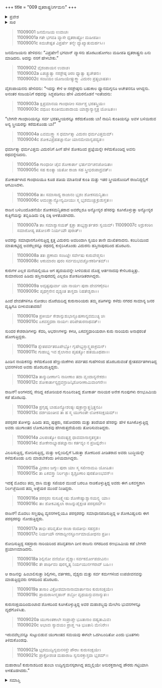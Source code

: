 +++
title = "009 ಧೃತರಾಷ್ಟ್ರನಿರ್ಗಮನಃ"
+++

<details><summary>ಪ್ರವೇಶ</summary>


।।   ಓಂ ಓಂ ನಮೋ ನಾರಾಯಣಾಯ।।   ಶ್ರೀ ವೇದವ್ಯಾಸಾಯ ನಮಃ ।।

ಶ್ರೀ ಕೃಷ್ಣದ್ವೈಪಾಯನ ವೇದವ್ಯಾಸ ವಿರಚಿತ  

**ಶ್ರೀ ಮಹಾಭಾರತ**

**ಸ್ತ್ರೀ ಪರ್ವ**

**ಸ್ತ್ರೀ ಪರ್ವ**

**ಅಧ್ಯಾಯ 9**

</details>

<details><summary>ಸಾರ</summary>

ರೋದಿಸುತ್ತಿದ್ದ ಸ್ತ್ರೀಯರು ಮತ್ತು ಪುರಜನರೊಂದಿಗೆ ಧೃತರಾಷ್ಟ್ರನು ರಣಭೂಮಿಗೆ ಹೊರಟಿದುದು (1-21).


</details>



> 11009001 ಜನಮೇಜಯ ಉವಾಚ।  
11009001a ಗತೇ ಭಗವತಿ ವ್ಯಾಸೇ ಧೃತರಾಷ್ಟ್ರೋ ಮಹೀಪತಿಃ।  
11009001c ಕಿಮಚೇಷ್ಟತ ವಿಪ್ರರ್ಷೇ ತನ್ಮೇ ವ್ಯಾಖ್ಯಾತುಮರ್ಹಸಿ।।

ಜನಮೇಜಯನು ಹೇಳಿದನು: “ವಿಪ್ರರ್ಷೇ! ಭಗವಾನ್ ವ್ಯಾಸನು ಹೊರಟುಹೋಗಲು ಮಹೀಪತಿ ಧೃತರಾಷ್ಟ್ರನು ಏನು ಮಾಡಿದನು. ಅದನ್ನು ನನಗೆ ಹೇಳಬೇಕು.”

> 11009002 ವೈಶಂಪಾಯನ ಉವಾಚ।  
11009002a ಏತಚ್ಚ್ರುತ್ವಾ ನರಶ್ರೇಷ್ಠ ಚಿರಂ ಧ್ಯಾತ್ವಾ ತ್ವಚೇತನಃ।  
11009002c ಸಂಜಯಂ ಯೋಜಯೇತ್ಯುಕ್ತ್ವಾ ವಿದುರಂ ಪ್ರತ್ಯಭಾಷತ।।

ವೈಶಂಪಾಯನನು ಹೇಳಿದನು: “ಇದನ್ನು ಕೇಳಿ ಆ ನರಶ್ರೇಷ್ಠನು ಬಹುಕಾಲ ಧ್ಯಾನಮಗ್ನನೂ ಅಚೇತನನೂ ಆಗಿದ್ದನು. ಅನಂತರ ಸಂಜಯನಿಗೆ ರಥವನ್ನು ಸಿದ್ಧಪಡಿಸಲು ಹೇಳಿ ವಿದುರನೊಡನೆ ಇಂತೆಂದನು:

> 11009003a ಕ್ಷಿಪ್ರಮಾನಯ ಗಾಂಧಾರೀಂ ಸರ್ವಾಶ್ಚ ಭರತಸ್ತ್ರಿಯಃ।  
11009003c ವಧೂಂ ಕುಂತೀಮುಪಾದಾಯ ಯಾಶ್ಚಾನ್ಯಾಸ್ತತ್ರ ಯೋಷಿತಃ।।

“ಬೇಗನೇ ಗಾಂಧಾರಿಯನ್ನೂ ಸರ್ವ ಭರತಸ್ತ್ರೀಯರನ್ನೂ ಕರೆದುಕೊಂಡು ಬಾ! ನಾದಿನಿ ಕುಂತಿಯನ್ನೂ ಅವಳ ಬಳಿಯಿರುವ ಅನ್ಯ ಸ್ತ್ರೀಯರನ್ನು ಕರೆದುಕೊಂಡು ಬಾ!”

> 11009004a ಏವಮುಕ್ತ್ವಾ ಸ ಧರ್ಮಾತ್ಮಾ ವಿದುರಂ ಧರ್ಮವಿತ್ತಮಮ್।  
11009004c ಶೋಕವಿಪ್ರಹತಜ್ಞಾನೋ ಯಾನಮೇವಾನ್ವಪದ್ಯತ।।

ಧರ್ಮಾತ್ಮಾ ಧರ್ಮವಿತ್ತಮ ವಿದುರನಿಗೆ ಹೀಗೆ ಹೇಳಿ ಶೋಕದಿಂದ ಪ್ರಜ್ಞೆಯನ್ನೇ ಕಳೆದುಕೊಂಡಿದ್ದ ಅವನು ರಥವನ್ನೇರಿದನು.

> 11009005a ಗಾಂಧಾರೀ ಚೈವ ಶೋಕಾರ್ತಾ ಭರ್ತುರ್ವಚನಚೋದಿತಾ।  
11009005c ಸಹ ಕುಂತ್ಯಾ ಯತೋ ರಾಜಾ ಸಹ ಸ್ತ್ರೀಭಿರುಪಾದ್ರವತ್।।

ಶೋಕಾರ್ತಳಾದ ಗಾಂಧಾರಿಯೂ ಕೂಡ ಪತಿಯ ಮಾತಿನಂತೆ ಕುಂತಿ ಮತ್ತು ಇತರ ಸ್ತ್ರೀಯರೊಂದಿಗೆ ರಾಜನಿದ್ದಲ್ಲಿಗೆ ಆಗಮಿಸಿದಳು.

> 11009006a ತಾಃ ಸಮಾಸಾದ್ಯ ರಾಜಾನಂ ಭೃಶಂ ಶೋಕಸಮನ್ವಿತಾಃ।  
11009006c ಆಮಂತ್ರ್ಯಾನ್ಯೋನ್ಯಮೀಯುಃ ಸ್ಮ ಭೃಶಮುಚ್ಚುಕ್ರುಶುಸ್ತತಃ।।

ರಾಜನ ಬಳಿಬಂದೊಡನೆಯೇ ಶೋಕಸಮನ್ವಿತರಾದ ಅವರೆಲ್ಲರೂ ಅನ್ಯೋನ್ಯರ ಹೆಸರನ್ನು ಕೂಗಿಕೊಳ್ಳುತ್ತಾ ಅನ್ಯೋನ್ಯರ ಕುತ್ತಿಗೆಯನ್ನು ತಬ್ಬಿಹಿಡಿದು ಬಿಕ್ಕಿ ಬಿಕ್ಕಿ ಅಳತೊಡಗಿದರು.

> 11009007a ತಾಃ ಸಮಾಶ್ವಾಸಯತ್ ಕ್ಷತ್ತಾ ತಾಭ್ಯಶ್ಚಾರ್ತತರಃ ಸ್ವಯಮ್।
11009007c ಅಶ್ರುಕಂಠೀಃ ಸಮಾರೋಪ್ಯ ತತೋಽಸೌ ನಿರ್ಯಯೌ ಪುರಾತ್।।

ಅವರನ್ನು ಸಮಾಧಾನಗೊಳಿಸುತ್ತಿದ್ದ ಕ್ಷತ್ತ ವಿದುರನು ಅವರಿಂದಾಗಿ ಸ್ವಯಂ ತಾನೇ ದುಃಖಿತನಾದನು. ಕಂಬನಿಯಿಂದ ಮಾತುಕಟ್ಟಿದ್ದ ಅವರೆಲ್ಲರನ್ನೂ ರಥದಲ್ಲಿ ಕುಳ್ಳಿರಿಸಿಕೊಂಡು ವಿದುರನು ಹಸ್ತಿನಾಪುರದಿಂದ ಹೊರಟನು.

> 11009008a ತತಃ ಪ್ರಣಾದಃ ಸಂಜಜ್ಞೇ ಸರ್ವೇಷು ಕುರುವೇಶ್ಮಸು।  
11009008c ಆಕುಮಾರಂ ಪುರಂ ಸರ್ವಮಭವಚ್ಚೋಕಕರ್ಶಿತಮ್।।

ಕುರುಗಳ ಎಲ್ಲರ ಮನೆಯಲ್ಲಿಯೂ ಆಗ ಹೃದಯವನ್ನೇ ಸೀಳಿಬಿಡುವ ದೊಡ್ಡ ಆರ್ತನಾದವು ಕೇಳಿಬರುತ್ತಿತ್ತು. ಕುಮಾರರಿಂದ ಹಿಡಿದು ಹಸ್ತಿನಾಪುರದಲ್ಲಿ ಎಲ್ಲರೂ ಶೋಕಪೀಡಿತರಾಗಿದ್ದರು.

> 11009009a ಅದೃಷ್ಟಪೂರ್ವಾ ಯಾ ನಾರ್ಯಃ ಪುರಾ ದೇವಗಣೈರಪಿ।  
11009009c ಪೃಥಗ್ಜನೇನ ದೃಶ್ಯಂತ ತಾಸ್ತದಾ ನಿಹತೇಶ್ವರಾಃ।।

ಹಿಂದೆ ದೇವತೆಗಳಿಗೂ ನೋಡಲು ದೊರೆಯದಿದ್ದ ಕುರುನಾರಿಯರು ತಮ್ಮ ಪತಿಗಳನ್ನು ಕಳೆದು ನಗರದ ಸಾಮಾನ್ಯ ಜನರ ದೃಷ್ಟಿಗೂ ಬೀಳುವಂತಾದರು!

> 11009010a ಪ್ರಕೀರ್ಯ ಕೇಶಾನ್ಸುಶುಭಾನ್ಭೂಷಣಾನ್ಯವಮುಚ್ಯ ಚ।  
11009010c ಏಕವಸ್ತ್ರಧರಾ ನಾರ್ಯಃ ಪರಿಪೇತುರನಾಥವತ್।।

ಸುಂದರ ಕೇಶರಾಶಿಗಳನ್ನು ಕೆದರಿ, ಆಭರಣಗಳನ್ನು ಕಳಚಿ, ಏಕವಸ್ತ್ರಧಾರಿಯರಾಗಿ ಕುರು ನಾರಿಯರು ಅನಾಥರಂತೆ ಹೋಗುತ್ತಿದ್ದರು.

> 11009011a ಶ್ವೇತಪರ್ವತರೂಪೇಭ್ಯೋ ಗೃಹೇಭ್ಯಸ್ತಾಸ್ತ್ವಪಾಕ್ರಮನ್।  
11009011c ಗುಹಾಭ್ಯ ಇವ ಶೈಲಾನಾಂ ಪೃಷತ್ಯೋ ಹತಯೂಥಪಾಃ।।

ಹಿಂಡಿನ ನಾಯಕನನ್ನು ಕಳೆದುಕೊಂಡ ಹೆಣ್ಣುಜಿಂಕೆಗಳು ಪರ್ವತದ ಗುಹೆಗಳಿಂದ ಹೊರಬರುವಂತೆ ಶ್ವೇತಪರ್ವತಗಳಂತಿದ್ದ ಭವನಗಳಿಂದ ಅವರು ಹೊರಬರುತ್ತಿದ್ದರು.

> 11009012a ತಾನ್ಯುದೀರ್ಣಾನಿ ನಾರೀಣಾಂ ತದಾ ವೃಂದಾನ್ಯನೇಕಶಃ।  
11009012c ಶೋಕಾರ್ತಾನ್ಯದ್ರವನ್ರಾಜನ್ಕಿಶೋರೀಣಾಮಿವಾಂಗನೇ।।

ರಾಜನ್! ಅಂಗಳದಲ್ಲಿ ಸೇರಿದ್ದ ಕಿಶೋರಿಯರ ಗುಂಪಿನಂತಿದ್ದ ಶೋಕಾರ್ತ ನಾರಿಯರ ಅನೇಕ ಗುಂಪುಗಳು ರಣಭೂಮಿಯ ಕಡೆ ಹೊರಟವು.

> 11009013a ಪ್ರಗೃಹ್ಯ ಬಾಹೂನ್ಕ್ರೋಶಂತ್ಯಃ ಪುತ್ರಾನ್ಭ್ರಾತೄನ್ಪಿತೄನಪಿ।  
11009013c ದರ್ಶಯಂತೀವ ತಾ ಹ ಸ್ಮ ಯುಗಾಂತೇ ಲೋಕಸಂಕ್ಷಯಮ್।।

ಪರಸ್ಪರರ ತೋಳನ್ನು ಹಿಡಿದು ತಮ್ಮ ಪುತ್ರರು, ಸಹೋದರರು ಮತ್ತು ತಂದೆಯರ ಹೆಸರನ್ನು ಹೇಳಿ ಕೂಗಿಕೊಳ್ಳುತ್ತಿದ್ದ ಅವರು ಯುಗಾಂತದ ಲೋಕವಿನಾಶವು ಹೇಗಿರುತ್ತದೆಯೆಂದು ತೋರಿಸುವಂತಿದ್ದರು.

> 11009014a ವಿಲಪಂತ್ಯೋ ರುದಂತ್ಯಶ್ಚ ಧಾವಮಾನಾಸ್ತತಸ್ತತಃ।  
11009014c ಶೋಕೇನಾಭ್ಯಾಹತಜ್ಞಾನಾಃ ಕರ್ತವ್ಯಂ ನ ಪ್ರಜಜ್ಞಿರೇ।।

ವಿಲಪಿಸುತ್ತಿದ್ದ, ರೋದಿಸುತ್ತಿದ್ದ, ಮತ್ತು ಅಲ್ಲಿಂದಿಲ್ಲಿಗೆ ಓಡುತ್ತಾ ಶೋಕದಿಂದ ಪೀಡಿತರಾದ ಅವರು ಬುದ್ಧಿಯನ್ನೇ ಕಳೆದುಕೊಂಡು ಏನು ಮಾಡಬೇಕೆಂದು ತಿಳಿಯದಾಗಿದ್ದರು.

> 11009015a ವ್ರೀಡಾಂ ಜಗ್ಮುಃ ಪುರಾ ಯಾಃ ಸ್ಮ ಸಖೀನಾಮಪಿ ಯೋಷಿತಃ।  
11009015c ತಾ ಏಕವಸ್ತ್ರಾ ನಿರ್ಲಜ್ಜಾಃ ಶ್ವಶ್ರೂಣಾಂ ಪುರತೋಽಭವನ್।।

ಇದಕ್ಕೆ ಮೊದಲು ತಮ್ಮ ದಾಸಿ ಮತ್ತು ಸಖಿಯರ ಮುಂದೆ ಬರಲೂ ನಾಚಿಕೊಳ್ಳುತ್ತಿದ್ದ ಅವರು ಈಗ ಏಕವಸ್ತ್ರರಾಗಿ ನಿರ್ಲಜ್ಜೆಯಿಂದ ತಮ್ಮ ಅತ್ತೆಯರ ಮುಂದೆ ನಿಂತಿದ್ದರು.

> 11009016a ಪರಸ್ಪರಂ ಸುಸೂಕ್ಷ್ಮೇಷು ಶೋಕೇಷ್ವಾಶ್ವಾಸಯನ್ಸ್ಮ ಯಾಃ।  
11009016c ತಾಃ ಶೋಕವಿಹ್ವಲಾ ರಾಜನ್ನುಪೈಕ್ಷಂತ ಪರಸ್ಪರಮ್।।

ರಾಜನ್! ಮೊದಲು ಸಣ್ಣಪುಟ್ಟ ವ್ಯಸನಗಳಲ್ಲಿಯೂ ಪರಸ್ಪರರನ್ನು ಸಮಾಧಾನಪಡಿಸುತ್ತಿದ್ದ ಆ ಶೋಕವಿಹ್ವಲರು ಈಗ ಪರಸ್ಪರರನ್ನು ನೋಡುತ್ತಿದ್ದರು.

> 11009017a ತಾಭಿಃ ಪರಿವೃತೋ ರಾಜಾ ರುದತೀಭಿಃ ಸಹಸ್ರಶಃ।  
11009017c ನಿರ್ಯಯೌ ನಗರಾದ್ದೀನಸ್ತೂರ್ಣಮಾಯೋಧನಂ ಪ್ರತಿ।।

ರೋದಿಸುತ್ತಿದ್ದ ಸಹಸ್ರಾರು ನಾರಿಯರಿಂದ ಪರಿವೃತನಾಗಿ ದೀನ ರಾಜನು ನಗರದಿಂದ ರಣಭೂಮಿಯ ಕಡೆ ಬೇಗನೇ ಪ್ರಯಾಣಮಾಡಿದನು.

> 11009018a ಶಿಲ್ಪಿನೋ ವಣಿಜೋ ವೈಶ್ಯಾಃ ಸರ್ವಕರ್ಮೋಪಜೀವಿನಃ।  
11009018c ತೇ ಪಾರ್ಥಿವಂ ಪುರಸ್ಕೃತ್ಯ ನಿರ್ಯಯುರ್ನಗರಾದ್ ಬಹಿಃ।।

ಆ ರಾಜನನ್ನು ಹಿಂಬಾಲಿಸುತ್ತಾ ಶಿಲ್ಪಿಗಳು, ವರ್ತಕರು, ವೈಶ್ಯರು ಮತ್ತು ಸರ್ವ ಕರ್ಮಗಳಿಂದ ಉಪಜೀವನವನ್ನು ಮಾಡುತ್ತಿದ್ದವರು ನಗರದಿಂದ ಹೊರಟರು.

> 11009019a ತಾಸಾಂ ವಿಕ್ರೋಶಮಾನಾನಾಮಾರ್ತಾನಾಂ ಕುರುಸಂಕ್ಷಯೇ।  
11009019c ಪ್ರಾದುರಾಸೀನ್ಮಹಾನ್ ಶಬ್ದೋ ವ್ಯಥಯನ್ಭುವನಾನ್ಯುತ।।

ಕುರುಸಂಕ್ಷಯದಿಂದುಂಟಾದ ಶೋಕದಿಂದ ಕೂಗಿಕೊಳ್ಳುತ್ತಿದ್ದ ಅವರ ಮಹಾಶಬ್ಧವು ಮೇಲೇರಿ ಭುವನಗಳನ್ನೂ ವ್ಯಥೆಗೊಳಿಸಿತು.

> 11009020a ಯುಗಾಂತಕಾಲೇ ಸಂಪ್ರಾಪ್ತೇ ಭೂತಾನಾಂ ದಹ್ಯತಾಮಿವ।  
11009020c ಅಭಾವಃ ಸ್ಯಾದಯಂ ಪ್ರಾಪ್ತ ಇತಿ ಭೂತಾನಿ ಮೇನಿರೇ।।

ಇರುವವೆಲ್ಲವನ್ನೂ ಸುಟ್ಟುಬಿಡುವ ಯುಗಾಂತದ ಸಮಯವು ಈಗಲೇ ಒದಗಿಬಂದಿತೋ ಎಂದು ಭೂತಗಳು ತಿಳಿದುಕೊಂಡವು.

> 11009021a ಭೃಶಮುದ್ವಿಗ್ನಮನಸಸ್ತೇ ಪೌರಾಃ ಕುರುಸಂಕ್ಷಯೇ।  
11009021c ಪ್ರಾಕ್ರೋಶಂತ ಮಹಾರಾಜ ಸ್ವನುರಕ್ತಾಸ್ತದಾ ಭೃಶಮ್।।

ಮಹಾರಾಜ! ಕುರುನಾಶದಿಂದ ತುಂಬಾ ಉದ್ವಿಗ್ನಮನಸ್ಕರಾಗಿದ್ದ ತಮ್ಮಲ್ಲಿಯೇ ಅನುರಕ್ತರಾಗಿದ್ದ ಪೌರರು ಗಟ್ಟಿಯಾಗಿ ಅಳತೊಡಗಿದರು.”


<details><summary>ಸಮಾಪ್ತಿ</summary>

ಇತಿ ಶ್ರೀಮಹಾಭಾರತೇ ಸ್ತ್ರೀಪರ್ವಣಿ ಧೃತರಾಷ್ಟ್ರನಿರ್ಗಮನೇ ನವಮೋಽಧ್ಯಾಯಃ।।  
ಇದು ಶ್ರೀಮಹಾಭಾರತದಲ್ಲಿ ಸ್ತ್ರೀಪರ್ವದಲ್ಲಿ ಧೃತರಾಷ್ಟ್ರನಿರ್ಗಮನ ಎನ್ನುವ ಒಂಭತ್ತನೇ ಅಧ್ಯಾಯವು.


</details>
